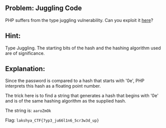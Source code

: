 ## Problem: Juggling Code

PHP suffers from the type juggling vulnerability. Can you exploit it <a href="https://vast-stream-67888.herokuapp.com/" target="_BLANK">here</a>?  

## Hint: 
Type Juggling. The starting bits of the hash and the hashing algorithm used are of significance.

## Explanation:

Since the password is compared to a hash that starts with '0e', PHP interprets this hash as a floating point number. 

The trick here is to find a string that generates a hash that begins with '0e' and is of the same hashing algorithm as the supplied hash. 

The string is: `aaroZmOk`

Flag: `lakshya_CTF{7yp3_ju66l1n6_5cr3w3d_up}`
